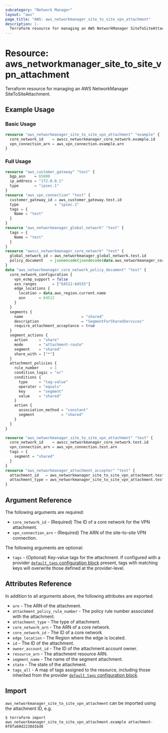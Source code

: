 ```yaml
---
subcategory: "Network Manager"
layout: "aws"
page_title: "AWS: aws_networkmanager_site_to_site_vpn_attachment"
description: |-
  Terraform resource for managing an AWS NetworkManager SiteToSiteAttachment.
---
```


# Resource: aws_networkmanager_site_to_site_vpn_attachment

Terraform resource for managing an AWS NetworkManager SiteToSiteAttachment.

## Example Usage

### Basic Usage

```terraform
resource "aws_networkmanager_site_to_site_vpn_attachment" "example" {
  core_network_id    = awscc_networkmanager_core_network.example.id
  vpn_connection_arn = aws_vpn_connection.example.arn
}
```

### Full Usage

```terraform
resource "aws_customer_gateway" "test" {
  bgp_asn    = 65000
  ip_address = "172.0.0.1"
  type       = "ipsec.1"
}
resource "aws_vpn_connection" "test" {
  customer_gateway_id = aws_customer_gateway.test.id
  type                = "ipsec.1"
  tags = {
    Name = "test"
  }
}
resource "aws_networkmanager_global_network" "test" {
  tags = {
    Name = "test"
  }
}
resource "awscc_networkmanager_core_network" "test" {
  global_network_id = aws_networkmanager_global_network.test.id
  policy_document   = jsonencode(jsondecode(data.aws_networkmanager_core_network_policy_document.test.json))
}
data "aws_networkmanager_core_network_policy_document" "test" {
  core_network_configuration {
    vpn_ecmp_support = false
    asn_ranges       = ["64512-64555"]
    edge_locations {
      location = data.aws_region.current.name
      asn      = 64512
    }
  }
  segments {
    name                          = "shared"
    description                   = "SegmentForSharedServices"
    require_attachment_acceptance = true
  }
  segment_actions {
    action     = "share"
    mode       = "attachment-route"
    segment    = "shared"
    share_with = ["*"]
  }
  attachment_policies {
    rule_number     = 1
    condition_logic = "or"
    conditions {
      type     = "tag-value"
      operator = "equals"
      key      = "segment"
      value    = "shared"
    }
    action {
      association_method = "constant"
      segment            = "shared"
    }
  }
}

resource "aws_networkmanager_site_to_site_vpn_attachment" "test" {
  core_network_id    = awscc_networkmanager_core_network.test.id
  vpn_connection_arn = aws_vpn_connection.test.arn
  tags = {
    segment = "shared"
  }
}
resource "aws_networkmanager_attachment_accepter" "test" {
  attachment_id   = aws_networkmanager_site_to_site_vpn_attachment.test.id
  attachment_type = aws_networkmanager_site_to_site_vpn_attachment.test.attachment_type
}
```

## Argument Reference

The following arguments are required:

- `core_network_id` - (Required) The ID of a core network for the VPN attachment.
- `vpn_connection_arn` - (Required) The ARN of the site-to-site VPN connection.

The following arguments are optional:

- `tags` - (Optional) Key-value tags for the attachment. If configured with a provider [`default_tags` configuration block](https://registry.terraform.io/providers/hashicorp/aws/latest/docs#default_tags-configuration-block) present, tags with matching keys will overwrite those defined at the provider-level.

## Attributes Reference

In addition to all arguments above, the following attributes are exported:

- `arn` - The ARN of the attachment.
- `attachment_policy_rule_number` - The policy rule number associated with the attachment.
- `attachment_type` - The type of attachment.
- `core_network_arn` - The ARN of a core network.
- `core_network_id` - The ID of a core network
- `edge_location` - The Region where the edge is located.
- `id` - The ID of the attachment.
- `owner_account_id` - The ID of the attachment account owner.
- `resource_arn` - The attachment resource ARN.
- `segment_name` - The name of the segment attachment.
- `state` - The state of the attachment.
- `tags_all` - A map of tags assigned to the resource, including those inherited from the provider [`default_tags` configuration block](https://registry.terraform.io/providers/hashicorp/aws/latest/docs#default_tags-configuration-block).

## Import

`aws_networkmanager_site_to_site_vpn_attachment` can be imported using the attachment ID, e.g.

```
$ terraform import aws_networkmanager_site_to_site_vpn_attachment.example attachment-0f8fa60d2238d1bd8
```
